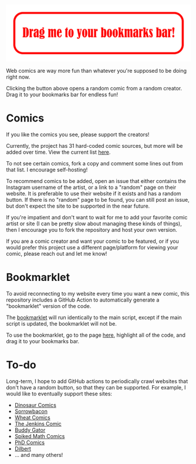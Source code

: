 <div align="center">
<a href="https://jstrieb.github.io/procrastinate" target="_blank">
<img alt="Procrastinate" src="https://raw.githubusercontent.com/jstrieb/procrastinate/main/doc/button_path.svg" />
</a>
</div>

Web comics are way more fun than whatever you're supposed to be doing right
now.

Clicking the button above opens a random comic from a random creator. Drag it
to your bookmarks bar for endless fun!

# Comics

If you like the comics you see, please support the creators!

Currently, the project has 31 hard-coded comic sources, but more will be added
over time. View the current list
[here](https://github.com/jstrieb/procrastinate/blob/main/main.js#L83-114).

To not see certain comics, fork a copy and comment some lines out from that
list. I encourage self-hosting!

To recommend comics to be added, open an issue that either contains the
Instagram username of the artist, or a link to a "random" page on their
website. It is preferable to use their website if it exists and has a random
button. If there is no "random" page to be found, you can still post an issue,
but don't expect the site to be supported in the near future.

If you're impatient and don't want to wait for me to add your favorite comic
artist or site (I can be pretty slow about managing these kinds of things),
then I encourage you to fork the repository and host your own version.

If you are a comic creator and want your comic to be featured, or if you would
prefer this project use a different page/platform for viewing your comic,
please reach out and let me know!

# Bookmarklet

To avoid reconnecting to my website every time you want a new comic, this
repository includes a GitHub Action to automatically generate a "bookmarklet"
version of the code.

The [bookmarklet](bookmarklet.js) will run identically to the main script,
except if the main script is updated, the bookmarklet will not be.

To use the bookmarklet, go to the page
[here](https://raw.githubusercontent.com/jstrieb/procrastinate/main/bookmarklet.js),
highlight all of the code, and drag it to your bookmarks bar.

# To-do

Long-term, I hope to add GitHub actions to periodically crawl websites that
don't have a random button, so that they can be supported. For example, I would
like to eventually support these sites:

- [Dinosaur Comics](https://www.qwantz.com/)
- [Sorrowbacon](http://sorrowbacon.com)
- [Wheat Comics](http://wheatcomics.com)
- [The Jenkins Comic](https://thejenkinscomic.wordpress.com)
- [Buddy Gator](https://www.buddygator.com/)
- [Spiked Math Comics](http://spikedmath.com)
- [PhD Comics](http://spikedmath.com)
- [Dilbert](https://dilbert.com/)
- ... and many others!

